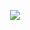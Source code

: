 <p align="center">
  <img src="https://github.com/enesvardar/kodluyoruz-front-end/blob/main/redux/covid19-app/image.JPG">
</p>
